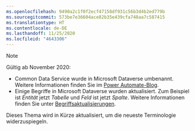 ```yaml
---
ms.openlocfilehash: 9490a2c1f0f2ecf47158df931c56b3d4b2ed779b
ms.sourcegitcommit: 573be7e36604ace82b35e439cfa748aa7c587415
ms.translationtype: HT
ms.contentlocale: de-DE
ms.lasthandoff: 11/25/2020
ms.locfileid: "4643306"
---
```

> [!NOTE]
> Gültig ab November 2020:
>
> - Common Data Service wurde in Microsoft Dataverse umbenannt. Weitere Informationen finden Sie im [Power Automate-Blog](https://aka.ms/PAuAppBlog).
> - Einige Begriffe in Microsoft Dataverse wurden aktualisiert. Zum Beispiel ist *Entität* jetzt *Tabelle* und *Feld* ist jetzt *Spalte*. Weitere Informationen finden Sie unter [Begriffsaktualisierungen](https://go.microsoft.com/fwlink/?linkid=2147247).
>
> Dieses Thema wird in Kürze aktualisiert, um die neueste Terminologie widerzuspiegeln.

